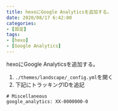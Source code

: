 ```yaml
---
title: hexoにGoogle Analyticsを追加する。
date: 2020/08/17 6:42:00
categories:
- [設定]
tags:
- [hexo]
- [Google Analytics]
---
```

hexoにGoogle Analyticsを追加する。

1. `./themes/landscape/_config.yml`を開く
2. 下記にトラッキングIDを追記

```
# Miscellaneous
google_analytics: XX-0000000-0
```

